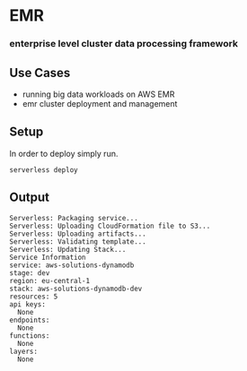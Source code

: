 # EMR 
### enterprise level cluster data processing framework

## Use Cases

- running big data workloads on AWS EMR
- emr cluster deployment and management

## Setup

In order to deploy simply run.

 `serverless deploy`


## Output

```
Serverless: Packaging service...
Serverless: Uploading CloudFormation file to S3...
Serverless: Uploading artifacts...
Serverless: Validating template...
Serverless: Updating Stack...
Service Information
service: aws-solutions-dynamodb
stage: dev
region: eu-central-1
stack: aws-solutions-dynamodb-dev
resources: 5
api keys:
  None
endpoints:
  None
functions:
  None
layers:
  None

```